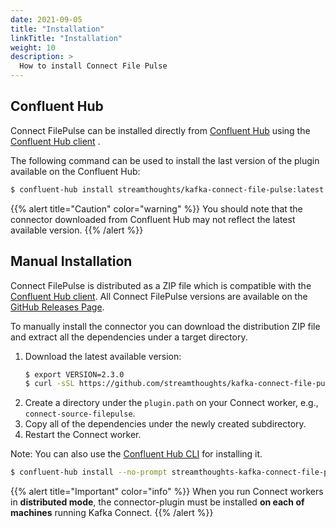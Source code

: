 ```yaml
---
date: 2021-09-05
title: "Installation"
linkTitle: "Installation"
weight: 10
description: >
  How to install Connect File Pulse
---
```


## Confluent Hub

Connect FilePulse can be installed directly from [Confluent Hub](https://www.confluent.io/hub/streamthoughts/kafka-connect-file-pulse) using the [Confluent Hub client](https://docs.confluent.io/current/confluent-hub/client.html) .

The following command can be used to install the last version of the plugin available on the Confluent Hub:

```bash
$ confluent-hub install streamthoughts/kafka-connect-file-pulse:latest
```

{{% alert title="Caution" color="warning" %}}
You should note that the connector downloaded from Confluent Hub may not reflect the latest available version.
{{% /alert %}}

## Manual Installation

Connect FilePulse is distributed as a ZIP file which is compatible with the [Confluent Hub client](https://docs.confluent.io/current/confluent-hub/client.html).
All Connect FilePulse versions are available on the [GitHub Releases Page](https://github.com/streamthoughts/kafka-connect-file-pulse/releases).

To manually install the connector you can download the distribution ZIP file and extract all the dependencies under a target directory.

1. Download the latest available version: 
    ```bash
    $ export VERSION=2.3.0
    $ curl -sSL https://github.com/streamthoughts/kafka-connect-file-pulse/releases/download/v$VERSION/streamthoughts-kafka-connect-file-pulse-$VERSION.zip
    ```
2. Create a directory under the `plugin.path` on your Connect worker, e.g., `connect-source-filepulse`.
3. Copy all of the dependencies under the newly created subdirectory.
4. Restart the Connect worker.

Note: You can also use the [Confluent Hub CLI](https://docs.confluent.io/current/confluent-hub/client.html) for installing it.
```bash
$ confluent-hub install --no-prompt streamthoughts-kafka-connect-file-pulse-$VERSION.zip
```

{{% alert title="Important" color="info" %}}
When you run Connect workers in **distributed mode**, the connector-plugin must be installed **on each of machines** running Kafka Connect.
{{% /alert %}}




